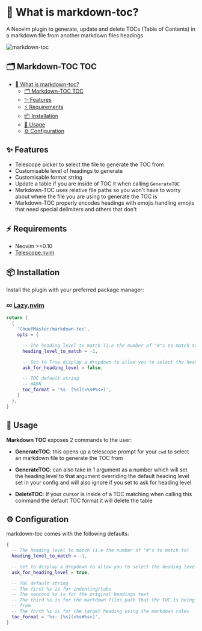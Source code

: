 # 🧐 What is markdown-toc?

A Neovim plugin to generate, update and delete TOCs (Table of Contents) in a
markdown file from another markdown files headings

![markdown-toc](https://github.com/ChuufMaster/markdown-toc/assets/82512988/47c3abe3-b752-4dbe-8359-b112786656a9)

## 🗂️ Markdown-TOC TOC

- [🧐 What is markdown-toc?](<#-what-is-markdown-toc?>)
  - [🗂️ Markdown-TOC TOC](<#%EF%B8%8F-markdown-toc-toc>)
  - [✨ Features](<#-features>)
  - [⚡️ Requirements](<#%EF%B8%8F-requirements>)
  - [📦 Installation](<#-installation>)
  - [🚀 Usage](<#-usage>)
  - [⚙️ Configuration](<#%EF%B8%8F-configuration>)

## ✨ Features

- Telescope picker to select the file to generate the TOC from
- Customisable level of headings to generate
- Customisable format string
- Update a table if you are inside of TOC it when calling `GenerateTOC`
- Markdown-TOC uses relative file paths so you won't have to worry about where
  the file you are using to generate the TOC is
- Markdown-TOC properly encodes headings with emojis handling emojis that need
  special delimiters and others that don't

## ⚡️ Requirements

- Neovim >=0.10
- [Telescope.nvim](https://github.com/nvim-telescope/telescope.nvim)

## 📦 Installation

Install the plugin with your preferred package manager:

### 💤 [Lazy.nvim](https://github/folke/lazy.nvim)

```lua
return {
  {
    'ChuufMaster/markdown-toc',
    opts = {

      -- The heading level to match (i.e the number of "#"s to match to) max 6
      heading_level_to_match = -1,

      -- Set to True display a dropdown to allow you to select the heading level
      ask_for_heading_level = false,

      -- TOC default string
      -- WARN
      toc_format = '%s- [%s](<%s#%s>)',
    }
  },
}
```

## 🚀 Usage

**Markdown TOC** exposes 2 commands to the user:

- **GenerateTOC**: this opens up a telescope prompt for your `cwd` to select an
  markdown file to generate the TOC from
- **GenerateTOC**: can also take in 1 argument as a number which will set the
  heading level to that argument overriding the default heading level set in
  your config and will also ignore if you set to ask for heading level

- **DeleteTOC**: If your cursor is inside of a TOC matching when calling this command
  the default TOC format it will delete the table

## ⚙️ Configuration

markdown-toc comes with the following defaults:

```lua
{
  -- The heading level to match (i.e the number of "#"s to match to)
  heading_level_to_match = -1,

  -- Set to display a dropdown to allow you to select the heading level
  ask_for_heading_level = true,

  -- TOC default string
  -- The first %s is for indenting/tabs
  -- The sencond %s is for the original headings text
  -- The third %s is for the markdown files path that the TOC is being generated
  -- from
  -- The forth %s is for the target heading using the markdown rules
  toc_format = '%s- [%s](<%s#%s>)',
}
```
